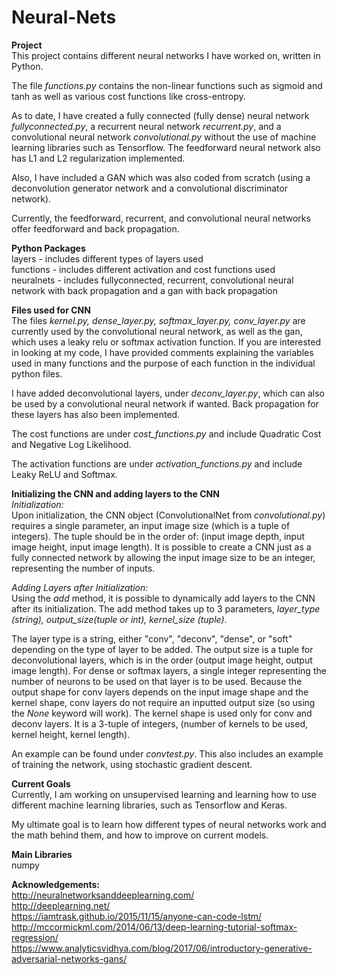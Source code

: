 # Neural-Nets

**Project**  
This project contains different neural networks I have worked on, written in Python.

The file *functions.py* contains the non-linear functions such as sigmoid and tanh as well as various cost functions like cross-entropy.

As to date, I have created a fully connected (fully dense) neural network *fullyconnected.py*, a recurrent neural network *recurrent.py*, and a convolutional neural network *convolutional.py* without the use of machine learning libraries such as Tensorflow. The feedforward neural network also has L1 and L2 regularization implemented.  

Also, I have included a GAN which was also coded from scratch (using a deconvolution generator network and a convolutional discriminator network).  

Currently, the feedforward, recurrent, and convolutional neural networks offer feedforward and back propagation.

**Python Packages**  
layers - includes different types of layers used  
functions - includes different activation and cost functions used  
neuralnets - includes fullyconnected, recurrent, convolutional neural network with back propagation and a gan with back propagation  

**Files used for CNN**  
The files *kernel.py, dense_layer.py, softmax_layer.py, conv_layer.py* are currently used by the convolutional neural network, as well as the gan, which uses a leaky relu or softmax activation function. If you are interested in looking at my code, I have provided comments explaining the variables used in many functions and the purpose of each function in the individual python files.

I have added deconvolutional layers, under *deconv_layer.py*, which can also be used by a convolutional neural network if wanted. Back propagation for these layers has also been implemented.

The cost functions are under *cost_functions.py* and include Quadratic Cost and Negative Log Likelihood.

The activation functions are under *activation_functions.py* and include Leaky ReLU and Softmax.  

**Initializing the CNN and adding layers to the CNN**  
*Initialization:*   
Upon initialization, the CNN object (ConvolutionalNet from *convolutional.py*) requires a single parameter, an input image size (which is a tuple of integers). The tuple should be in the order of: (input image depth, input image height, input image length). It is possible to create a CNN just as a fully connected network by allowing the input image size to be an integer, representing the number of inputs.  
  
*Adding Layers after Initialization:*  
Using the *add* method, it is possible to dynamically add layers to the CNN after its initialization. The add method takes up to 3 parameters, *layer_type (string), output_size(tuple or int), kernel_size (tuple)*.  

The layer type is a string, either "conv", "deconv", "dense", or "soft" depending on the type of layer to be added. The output size is a tuple for deconvolutional layers, which is in the order (output image height, output image length). For dense or softmax layers, a single integer representing the number of neurons to be used on that layer is to be used. Because the output shape for conv layers depends on the input image shape and the kernel shape, conv layers do not require an inputted output size (so using the *None* keyword will work). The kernel shape is used only for conv and deconv layers. It is a 3-tuple of integers, (number of kernels to be used, kernel height, kernel length).

An example can be found under *convtest.py*. This also includes an example of training the network, using stochastic gradient descent.    

**Current Goals**  
Currently, I am working on unsupervised learning and learning how to use different machine learning libraries, such as Tensorflow and Keras.

My ultimate goal is to learn how different types of neural networks work and the math behind them, and how to improve on current models.

**Main Libraries**  
numpy

**Acknowledgements:**   
http://neuralnetworksanddeeplearning.com/  
http://deeplearning.net/  
https://iamtrask.github.io/2015/11/15/anyone-can-code-lstm/  
http://mccormickml.com/2014/06/13/deep-learning-tutorial-softmax-regression/  
https://www.analyticsvidhya.com/blog/2017/06/introductory-generative-adversarial-networks-gans/  
